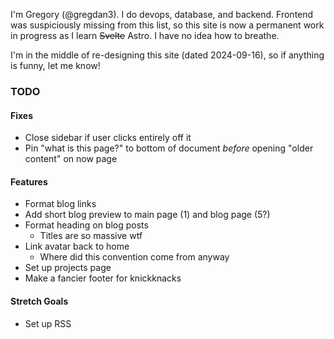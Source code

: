 I'm Gregory (@gregdan3). I do devops, database, and backend. Frontend was
suspiciously missing from this list, so this site is now a permanent work in
progress as I learn ~~Svelte~~ Astro. I have no idea how to breathe.

I'm in the middle of re-designing this site (dated 2024-09-16), so if anything
is funny, let me know!

### TODO

#### Fixes

- Close sidebar if user clicks entirely off it
- Pin "what is this page?" to bottom of document _before_ opening "older
  content" on now page

#### Features

- Format blog links
- Add short blog preview to main page (1) and blog page (5?)
- Format heading on blog posts
  - Titles are so massive wtf
- Link avatar back to home
  - Where did this convention come from anyway
- Set up projects page
- Make a fancier footer for knickknacks

#### Stretch Goals

- Set up RSS
